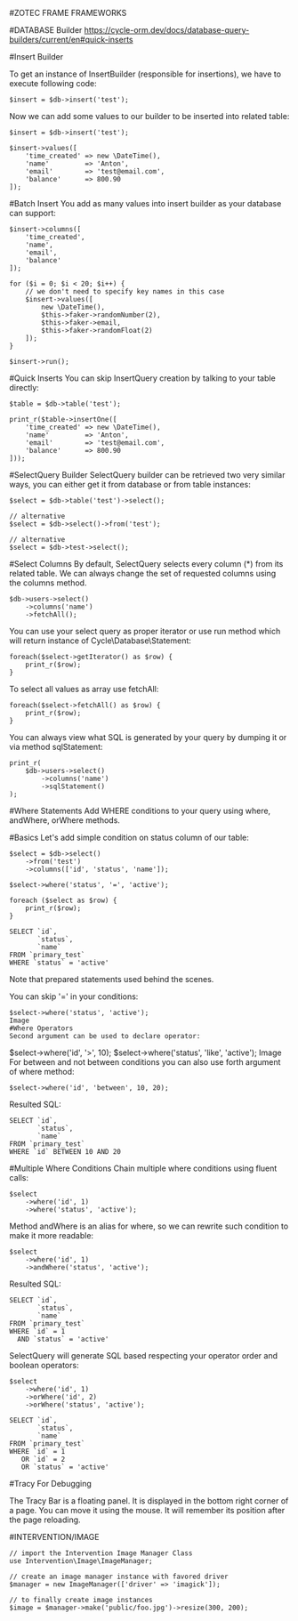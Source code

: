 #ZOTEC FRAME FRAMEWORKS

#DATABASE Builder
https://cycle-orm.dev/docs/database-query-builders/current/en#quick-inserts

#Insert Builder

To get an instance of InsertBuilder (responsible for insertions), we have to execute following code:


```
$insert = $db->insert('test');
```
Now we can add some values to our builder to be inserted into related table:

```
$insert = $db->insert('test');

$insert->values([
    'time_created' => new \DateTime(),
    'name'         => 'Anton',
    'email'        => 'test@email.com',
    'balance'      => 800.90
]);
```

#Batch Insert
You add as many values into insert builder as your database can support:

```
$insert->columns([
    'time_created', 
    'name', 
    'email', 
    'balance'
]);

for ($i = 0; $i < 20; $i++) {
    // we don't need to specify key names in this case
    $insert->values([
        new \DateTime(),
        $this->faker->randomNumber(2),
        $this->faker->email,
        $this->faker->randomFloat(2)
    ]);
}

$insert->run();
```

#Quick Inserts
You can skip InsertQuery creation by talking to your table directly:

```
$table = $db->table('test');

print_r($table->insertOne([
    'time_created' => new \DateTime(),
    'name'         => 'Anton',
    'email'        => 'test@email.com',
    'balance'      => 800.90
]));
```

#SelectQuery Builder
SelectQuery builder can be retrieved two very similar ways, you can either get it from database or from table instances:

```
$select = $db->table('test')->select();

// alternative
$select = $db->select()->from('test');

// alternative
$select = $db->test->select();
```
#Select Columns
By default, SelectQuery selects every column (*) from its related table. We can always change the set of requested columns using the columns method.

```
$db->users->select()
    ->columns('name')
    ->fetchAll();
```
You can use your select query as proper iterator or use run method which will return instance of Cycle\Database\Statement:

```
foreach($select->getIterator() as $row) {
    print_r($row);
}
```
To select all values as array use fetchAll:

```
foreach($select->fetchAll() as $row) {
    print_r($row);
}
```
You can always view what SQL is generated by your query by dumping it or via method sqlStatement:

```
print_r(
    $db->users->select()
        ->columns('name')
        ->sqlStatement()
);
```
#Where Statements
Add WHERE conditions to your query using where, andWhere, orWhere methods.

#Basics
Let's add simple condition on status column of our table:

```
$select = $db->select()
    ->from('test')
    ->columns(['id', 'status', 'name']);

$select->where('status', '=', 'active');

foreach ($select as $row) {
    print_r($row);
}
```
```
SELECT `id`,
       `status`,
       `name`
FROM `primary_test`
WHERE `status` = 'active'        
```
Note that prepared statements used behind the scenes.

You can skip '=' in your conditions:

```
$select->where('status', 'active');
Image
#Where Operators
Second argument can be used to declare operator:

```
$select->where('id', '>', 10);
$select->where('status', 'like', 'active');
Image
For between and not between conditions you can also use forth argument of where method:

```
$select->where('id', 'between', 10, 20);
```
Resulted SQL:

```
SELECT `id`,
       `status`,
       `name`
FROM `primary_test`
WHERE `id` BETWEEN 10 AND 20  
```
#Multiple Where Conditions
Chain multiple where conditions using fluent calls:

```
$select
    ->where('id', 1)
    ->where('status', 'active');
```
Method andWhere is an alias for where, so we can rewrite such condition to make it more readable:

```
$select
    ->where('id', 1)
    ->andWhere('status', 'active');
```
Resulted SQL:

```
SELECT `id`,
       `status`,
       `name`
FROM `primary_test`
WHERE `id` = 1
  AND `status` = 'active'
```
SelectQuery will generate SQL based respecting your operator order and boolean operators:

```
$select
    ->where('id', 1)
    ->orWhere('id', 2)
    ->orWhere('status', 'active');
```
```
SELECT `id`,
       `status`,
       `name`
FROM `primary_test`
WHERE `id` = 1
   OR `id` = 2
   OR `status` = 'active'
```

#Tracy For Debugging

The Tracy Bar is a floating panel. It is displayed in the bottom right corner of a page. You can move it using the mouse. It will remember its position after the page reloading.




#INTERVENTION/IMAGE
```
// import the Intervention Image Manager Class
use Intervention\Image\ImageManager;

// create an image manager instance with favored driver
$manager = new ImageManager(['driver' => 'imagick']);

// to finally create image instances
$image = $manager->make('public/foo.jpg')->resize(300, 200);
```